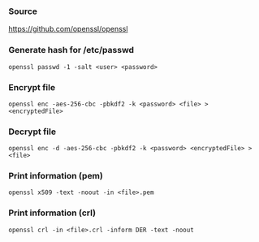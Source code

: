 ### Source
https://github.com/openssl/openssl  

### Generate hash for /etc/passwd
```
openssl passwd -1 -salt <user> <password>
```

### Encrypt file
```
openssl enc -aes-256-cbc -pbkdf2 -k <password> <file> > <encryptedFile>
```

### Decrypt file
```
openssl enc -d -aes-256-cbc -pbkdf2 -k <password> <encryptedFile> > <file>
```

### Print information (pem)
```
openssl x509 -text -noout -in <file>.pem
```

### Print information (crl)
```
openssl crl -in <file>.crl -inform DER -text -noout
```

